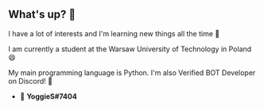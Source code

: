 ## What's up? 👋

I have a lot of interests and I'm learning new things all the time 🌱

I am currently a student at the Warsaw University of Technology in Poland 😄

My main programming language is Python. I'm also Verified BOT Developer on Discord! 🤔 

- 💬 **YoggieS#7404**
